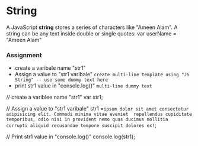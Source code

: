# String

A JavaScript **string** stores a series of characters like "Ameen Alam". A string can be any text inside double or single quotes: var userName = "Ameen Alam"

### Assignment

- create a varibale name "str1"
- Assign a value to "str1 varibale"
``` create multi-line template using "JS String" -- use some dummy text here ```
- print str1 value in "console.log()" ```multi-line dummy text```


// create a variblee name "str1"
   var str1;

// Assign a value to "str1 varibale" 
   str1 =`ipsum dolor sit amet consectetur adipisicing elit. Commodi minima vitae eveniet 
        repellendus cupiditate temporibus, odio nisi in provident nemo quas ducimus mollitia 
        corrupti aliquid recusandae tempore suscipit dolores ex!`;  
    
// Print str1 value in "console.log()"
    console.log(str1);   
